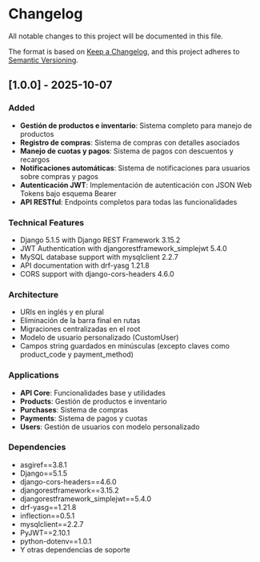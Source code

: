 # Changelog

All notable changes to this project will be documented in this file.

The format is based on [Keep a Changelog](https://keepachangelog.com/en/1.0.0/),
and this project adheres to [Semantic Versioning](https://semver.org/spec/v2.0.0.html).

## [1.0.0] - 2025-10-07

### Added

- **Gestión de productos e inventario**: Sistema completo para manejo de productos
- **Registro de compras**: Sistema de compras con detalles asociados
- **Manejo de cuotas y pagos**: Sistema de pagos con descuentos y recargos
- **Notificaciones automáticas**: Sistema de notificaciones para usuarios sobre compras y pagos
- **Autenticación JWT**: Implementación de autenticación con JSON Web Tokens bajo esquema Bearer
- **API RESTful**: Endpoints completos para todas las funcionalidades

### Technical Features

- Django 5.1.5 with Django REST Framework 3.15.2
- JWT Authentication with djangorestframework_simplejwt 5.4.0
- MySQL database support with mysqlclient 2.2.7
- API documentation with drf-yasg 1.21.8
- CORS support with django-cors-headers 4.6.0

### Architecture

- URIs en inglés y en plural
- Eliminación de la barra final en rutas
- Migraciones centralizadas en el root
- Modelo de usuario personalizado (CustomUser)
- Campos string guardados en minúsculas (excepto claves como product_code y payment_method)

### Applications

- **API Core**: Funcionalidades base y utilidades
- **Products**: Gestión de productos e inventario
- **Purchases**: Sistema de compras
- **Payments**: Sistema de pagos y cuotas
- **Users**: Gestión de usuarios con modelo personalizado

### Dependencies

- asgiref==3.8.1
- Django==5.1.5
- django-cors-headers==4.6.0
- djangorestframework==3.15.2
- djangorestframework_simplejwt==5.4.0
- drf-yasg==1.21.8
- inflection==0.5.1
- mysqlclient==2.2.7
- PyJWT==2.10.1
- python-dotenv==1.0.1
- Y otras dependencias de soporte